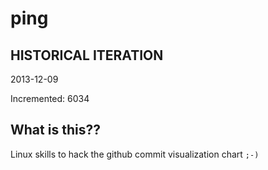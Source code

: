 # ping

## HISTORICAL ITERATION
2013-12-09

Incremented: 6034

## What is this?? 
Linux skills to hack the github commit visualization chart `;-)`
